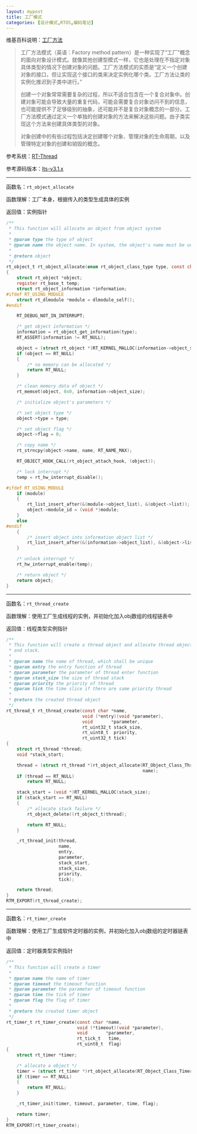 ```yaml
---
layout: mypost
title: 工厂模式
categories: [设计模式,RTOS,编码笔记]
---
```


维基百科说明：[工厂方法](https://en.wikipedia.org/wiki/Factory_method_pattern)

> 工厂方法模式（英语：Factory method pattern）是一种实现了“工厂”概念的面向对象设计模式。就像其他创建型模式一样，它也是处理在不指定对象具体类型的情况下创建对象的问题。工厂方法模式的实质是“定义一个创建对象的接口，但让实现这个接口的类来决定实例化哪个类。工厂方法让类的实例化推迟到子类中进行。”
>
> 创建一个对象常常需要复杂的过程，所以不适合包含在一个复合对象中。创建对象可能会导致大量的重复代码，可能会需要复合对象访问不到的信息，也可能提供不了足够级别的抽象，还可能并不是复合对象概念的一部分。工厂方法模式通过定义一个单独的创建对象的方法来解决这些问题。由子类实现这个方法来创建具体类型的对象。
>
> 对象创建中的有些过程包括决定创建哪个对象、管理对象的生命周期，以及管理特定对象的创建和销毁的概念。

参考系统：[RT-Thread](https://gitee.com/rtthread/rt-thread)

参考源码版本：[lts-v3.1.x](https://gitee.com/rtthread/rt-thread/tree/lts-v3.1.x)

---

函数名：`rt_object_allocate`

函数理解：工厂本身，根据传入的类型生成具体的实例

返回值：实例指针

```c
/**
 * This function will allocate an object from object system
 *
 * @param type the type of object
 * @param name the object name. In system, the object's name must be unique.
 *
 * @return object
 */
rt_object_t rt_object_allocate(enum rt_object_class_type type, const char *name)
{
    struct rt_object *object;
    register rt_base_t temp;
    struct rt_object_information *information;
#ifdef RT_USING_MODULE
    struct rt_dlmodule *module = dlmodule_self();
#endif

    RT_DEBUG_NOT_IN_INTERRUPT;

    /* get object information */
    information = rt_object_get_information(type);
    RT_ASSERT(information != RT_NULL);

    object = (struct rt_object *)RT_KERNEL_MALLOC(information->object_size);
    if (object == RT_NULL)
    {
        /* no memory can be allocated */
        return RT_NULL;
    }

    /* clean memory data of object */
    rt_memset(object, 0x0, information->object_size);

    /* initialize object's parameters */

    /* set object type */
    object->type = type;

    /* set object flag */
    object->flag = 0;

    /* copy name */
    rt_strncpy(object->name, name, RT_NAME_MAX);

    RT_OBJECT_HOOK_CALL(rt_object_attach_hook, (object));

    /* lock interrupt */
    temp = rt_hw_interrupt_disable();

#ifdef RT_USING_MODULE
    if (module)
    {
        rt_list_insert_after(&(module->object_list), &(object->list));
        object->module_id = (void *)module;
    }
    else
#endif
    {
        /* insert object into information object list */
        rt_list_insert_after(&(information->object_list), &(object->list));
    }

    /* unlock interrupt */
    rt_hw_interrupt_enable(temp);

    /* return object */
    return object;
}
```

---

函数名：`rt_thread_create`

函数理解：使用工厂生成线程的实例，并初始化加入obj数组的线程链表中

返回值：线程类型实例指针

```c
/**
 * This function will create a thread object and allocate thread object memory
 * and stack.
 *
 * @param name the name of thread, which shall be unique
 * @param entry the entry function of thread
 * @param parameter the parameter of thread enter function
 * @param stack_size the size of thread stack
 * @param priority the priority of thread
 * @param tick the time slice if there are same priority thread
 *
 * @return the created thread object
 */
rt_thread_t rt_thread_create(const char *name,
                             void (*entry)(void *parameter),
                             void       *parameter,
                             rt_uint32_t stack_size,
                             rt_uint8_t  priority,
                             rt_uint32_t tick)
{
    struct rt_thread *thread;
    void *stack_start;

    thread = (struct rt_thread *)rt_object_allocate(RT_Object_Class_Thread,
                                                    name);
    if (thread == RT_NULL)
        return RT_NULL;

    stack_start = (void *)RT_KERNEL_MALLOC(stack_size);
    if (stack_start == RT_NULL)
    {
        /* allocate stack failure */
        rt_object_delete((rt_object_t)thread);

        return RT_NULL;
    }

    _rt_thread_init(thread,
                    name,
                    entry,
                    parameter,
                    stack_start,
                    stack_size,
                    priority,
                    tick);

    return thread;
}
RTM_EXPORT(rt_thread_create);
```

---

函数名：`rt_timer_create`

函数理解：使用工厂生成软件定时器的实例，并初始化加入obj数组的定时器链表中

返回值：定时器类型实例指针

```c
/**
 * This function will create a timer
 *
 * @param name the name of timer
 * @param timeout the timeout function
 * @param parameter the parameter of timeout function
 * @param time the tick of timer
 * @param flag the flag of timer
 *
 * @return the created timer object
 */
rt_timer_t rt_timer_create(const char *name,
                           void (*timeout)(void *parameter),
                           void       *parameter,
                           rt_tick_t   time,
                           rt_uint8_t  flag)
{
    struct rt_timer *timer;

    /* allocate a object */
    timer = (struct rt_timer *)rt_object_allocate(RT_Object_Class_Timer, name);
    if (timer == RT_NULL)
    {
        return RT_NULL;
    }

    _rt_timer_init(timer, timeout, parameter, time, flag);

    return timer;
}
RTM_EXPORT(rt_timer_create);
```
